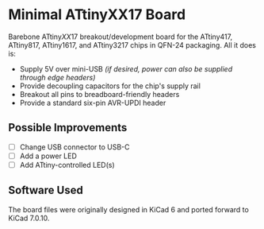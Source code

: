 # Minimal ATtinyXX17 Board

Barebone ATtiny*XX*17 breakout/development board for the ATtiny417, ATtiny817, ATtiny1617, and ATtiny3217 chips in QFN-24 packaging. All it does is:

- Supply 5V over mini-USB *(if desired, power can also be supplied through edge headers)*
- Provide decoupling capacitors for the chip's supply rail
- Breakout all pins to breadboard-friendly headers
- Provide a standard six-pin AVR-UPDI header

## Possible Improvements

- [ ] Change USB connector to USB-C
- [ ] Add a power LED
- [ ] Add ATtiny-controlled LED(s)

## Software Used

The board files were originally designed in KiCad 6 and ported forward to KiCad 7.0.10.
